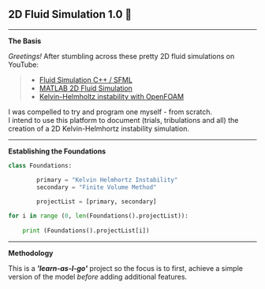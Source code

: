 
## 2D Fluid Simulation 1.0 :ocean:

---

**The Basis** 

*Greetings!*
After stumbling across these pretty 2D fluid simulations on YouTube:

> * [Fluid Simulation C++ / SFML](https://www.youtube.com/watch?v=XIvO_tzBIMw)
> * [MATLAB 2D Fluid Simulation](https://www.youtube.com/watch?v=cM47L5RddsM) 
> * [Kelvin-Helmholtz instability with OpenFOAM](https://www.youtube.com/watch?v=gSK76eLUn6k) 

I was compelled to try and program one myself - from scratch.  
I intend to use this platform to document (trials, tribulations and all) the creation of a 2D Kelvin-Helmhortz instability simulation. 

---

**Establishing the Foundations** 
```python
class Foundations: 

        primary = "Kelvin Helmhortz Instability"
        secondary = "Finite Volume Method"
      
        projectList = [primary, secondary]

for i in range (0, len(Foundations().projectList)):
    
    print (Foundations().projectList[i])
```

---

**Methodology**

This is a ***'learn-as-I-go'*** project so the focus is to first, achieve a simple version of the model *before* adding additional features.

